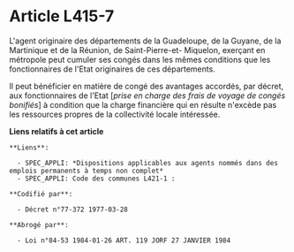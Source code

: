 # Article L415-7

L'agent originaire des départements de la Guadeloupe, de la Guyane, de la Martinique et de la Réunion, de Saint-Pierre-et-
Miquelon, exerçant en métropole peut cumuler ses congés dans les mêmes conditions que les fonctionnaires de l'Etat
originaires de ces départements.

Il peut bénéficier en matière de congé des avantages accordés, par décret, aux fonctionnaires de l'Etat [*prise en charge des
frais de voyage de congés bonifiés*] à condition que la charge financière qui en résulte n'excède pas les ressources propres
de la collectivité locale intéressée.

**Liens relatifs à cet article**

	**Liens**:

	  - SPEC_APPLI: *Dispositions applicables aux agents nommés dans des emplois permanents à temps non complet*
	  - SPEC_APPLI: Code des communes L421-1 :

	**Codifié par**:

	  - Décret n°77-372 1977-03-28

	**Abrogé par**:

	  - Loi n°84-53 1984-01-26 ART. 119 JORF 27 JANVIER 1984
